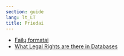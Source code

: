 ```yaml
---
section: guide
lang: lt_LT
title: Priedai
---
```


-   [Failų formatai](file-formats.html)
-   [What Legal Rights are there in Databases](what-legal-ip-rights-are-there-in-databases.html)